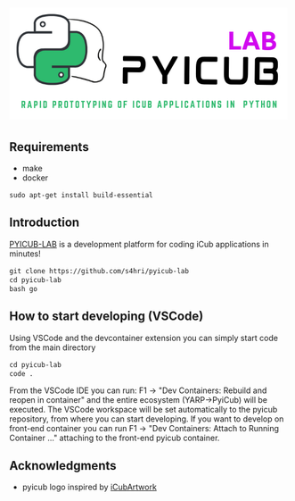 ![PYICUB logo](media/pyicublab-logo.png?raw=true)
====

Requirements
------------

- make
- docker

```
sudo apt-get install build-essential
```

Introduction
------------

[PYICUB-LAB](https://github.com/s4hri/pyicub-lab) is a development platform
for coding iCub applications in minutes!

```
git clone https://github.com/s4hri/pyicub-lab
cd pyicub-lab
bash go
```

How to start developing (VSCode)
---------------

Using VSCode and the devcontainer extension you can simply start code from the main directory

```
cd pyicub-lab
code .
```
From the VSCode IDE you can run: F1 -> "Dev Containers: Rebuild and reopen in container"
and the entire ecosystem (YARP->PyiCub) will be executed. The VSCode workspace will be 
set automatically to the pyicub repository, from where you can start developing.
If you want to develop on front-end container you can run F1 -> "Dev Containers: Attach to Running Container ..." attaching to the front-end pyicub container.


Acknowledgments
---------------

- pyicub logo inspired by [iCubArtwork](https://github.com/alecive/iCubArtwork)
